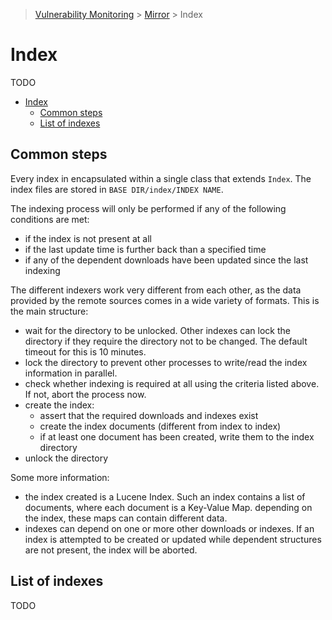 > [Vulnerability Monitoring](../inventory-enrichment-overview.md) > [Mirror](mirror-overview.md) > Index

# Index

TODO

<!-- TOC -->

* [Index](#index)
  * [Common steps](#common-steps)
  * [List of indexes](#list-of-indexes)

<!-- TOC -->

## Common steps

Every index in encapsulated within a single class that extends `Index`. The index files are stored in
`BASE DIR/index/INDEX NAME`.

The indexing process will only be performed if any of the following conditions are met:

- if the index is not present at all
- if the last update time is further back than a specified time
- if any of the dependent downloads have been updated since the last indexing

The different indexers work very different from each other, as the data provided by the remote sources comes in a wide
variety of formats. This is the main structure:

- wait for the directory to be unlocked. Other indexes can lock the directory if they require the directory not to be
  changed. The default timeout for this is 10 minutes.
- lock the directory to prevent other processes to write/read the index information in parallel.
- check whether indexing is required at all using the criteria listed above. If not, abort the process now.
- create the index:
  - assert that the required downloads and indexes exist
  - create the index documents (different from index to index)
  - if at least one document has been created, write them to the index directory
- unlock the directory

Some more information:

- the index created is a Lucene Index. Such an index contains a list of documents, where each document is a Key-Value
  Map. depending on the index, these maps can contain different data.
- indexes can depend on one or more other downloads or indexes. If an index is attempted to be created or updated while
  dependent structures are not present, the index will be aborted.

## List of indexes

TODO
